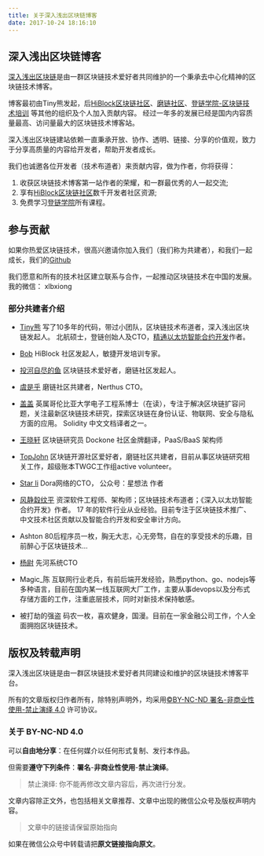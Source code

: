 ```yaml
---
title: 关于深入浅出区块链博客
date: 2017-10-24 18:16:10
---
```


## 深入浅出区块链博客

[深入浅出区块链](http://learnblockchain.cn)是由一群区块链技术爱好者共同维护的一个秉承去中心化精神的区块链技术博客。

博客最初由Tiny熊发起，后[HiBlock区块链社区](https://hiblock.one)、[磨链社区](http://mochain.cc/)、[登链学院-区块链技术培训](https://upchain.ke.qq.com/?tuin=bd898bbf) 等其他的组织及个人加入贡献内容。
经过一年多的发展已经是国内内容质量最高、访问量最大的区块链技术博客站。

深入浅出区块链建站依赖一直秉承开放、协作、透明、链接、分享的价值观，致力于分享高质量的内容给开发者，帮助开发者成长。

我们也诚邀各位开发者（技术布道者）来贡献内容，做为作者，你将获得：
1. 收获区块链技术博客第一站作者的荣耀，和一群最优秀的人一起交流;
2. 享有[HiBlock区块链社区](https://hiblock.one)数千开发者社区资源;
3. 免费学习[登链学院](https://upchain.ke.qq.com/?tuin=bd898bbf)所有课程。

## 参与贡献

如果你热爱区块链技术，很高兴邀请你加入我们（我们称为共建者），和我们一起成长，我们的[Github](https://github.com/lbc-team)

我们愿意和所有的技术社区建立联系与合作，一起推动区块链技术在中国的发展。
我的微信： xlbxiong

### 部分共建者介绍

* [Tiny熊](http://tinyxiong.com)
  写了10多年的代码，带过小团队，区块链技术布道者，深入浅出区块链发起人。
  北航硕士，登链创始人及CTO，[精通以太坊智能合约开发](http://edu.upchain.pro/book.html)作者。

* [Bob](https://github.com/bobjiang) 
  HiBlock 社区发起人，敏捷开发培训专家。

* [投河自尽的鱼](https://github.com/fisho2017)
  区块链技术爱好者，磨链社区发起人。

* [虞是乎](https://yushuangqi.com)
  磨链社区共建者，Nerthus CTO。

* [盖盖](https://github.com/gitferry)
  英属哥伦比亚大学电子工程系博士（在读），专注于解决区块链扩容问题，关注最新区块链技术研究，探索区块链在身份认证、物联网、安全与隐私方面的应用。
  Solidity 中文文档译者之一。
* [王晓轩](https://github.com/onecool2)
  区块链研究员 Dockone 社区金牌翻译，PaaS/BaaS 架构师

* [TopJohn](https://www.xuanzhangjiong.top)
 区块链开源社区爱好者，磨链社区共建者，目前从事区块链研究相关工作，超级账本TWGC工作组active volunteer。
 
* [Star li](https://github.com/BlockHeader)
  Dora网络的CTO， 公众号：星想法 作者

* [风静縠纹平](https://github.com/riversyang)
  资深软件工程师、架构师；区块链技术布道者；《深入以太坊智能合约开发》作者。
  17 年的软件行业从业经验。目前专注于区块链技术推广、中文技术社区贡献以及智能合约开发和安全审计方向。

* Ashton
 80后程序员一枚，胸无大志，心无旁骛，自在的享受技术的乐趣，目前醉心于区块链技术...

* [杨尉](https://github.com/waynewyang)
  先河系统CTO

* Magic_陈
  互联网行业老兵，有前后端开发经验，熟悉python、go、nodejs等多种语言，目前在国内某一线互联网大厂工作，主要从事devops以及分布式存储方面的工作，注重底层技术，同时对新技术保持敏感。

* 被打劫的强盗
  码农一枚，喜欢健身，国漫。目前在一家金融公司工作，个人全面拥抱区块链技术。

## 版权及转载声明

深入浅出区块链是由一群区块链技术爱好者共同建设和维护的区块链技术博客平台。

所有的文章版权归作者所有，除特别声明外，均采用[©BY-NC-ND 署名-非商业性使用-禁止演绎 4.0](https://creativecommons.org/licenses/by-nc-nd/4.0/deed.zh) 许可协议。

### 关于 BY-NC-ND 4.0

可以**自由地分享**：在任何媒介以任何形式复制、发行本作品。

但需要**遵守下列条件**：**署名**-**非商业性使用**-**禁止演绎**。

> 禁止演绎: 你不能再修改文章内容后，再次进行分发。

文章内容除正文外，也包括相关文章推荐、文章中出现的微信公众号及版权声明内容。
> 文章中的链接请保留原始指向

如果在微信公众号中转载请把**原文链接指向原文**。




